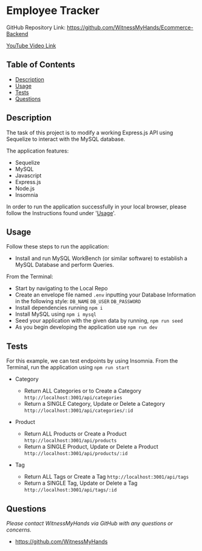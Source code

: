 # Employee Tracker

GitHub Repository Link: https://github.com/WitnessMyHands/Ecommerce-Backend

[YouTube Video Link](https://www.youtube.com/watch?v=iy7bFBIJqf8)

## Table of Contents

- [Description](#Description)
- [Usage](#Usage)
- [Tests](#Tests)
- [Questions](#Questions)

## Description

The task of this project is to modify a working Express.js API using Sequelize to interact with the MySQL database.

The application features:
* Sequelize
* MySQL
* Javascript
* Express.js
* Node.js
* Insomnia

In order to run the application successfully in your local browser, please follow the Instructions found under '[Usage](#Usage)'.
  
## Usage

Follow these steps to run the application:

* Install and run MySQL WorkBench (or similar software) to establish a MySQL Database and perform Queries. 

From the Terminal:

* Start by navigating to the Local Repo
* Create an envelope file named `.env` inputting your Database Information in the following style:
`DB_NAME`
`DB_USER`
`DB_PASSWORD`
* Install dependencies running `npm i`
* Install MySQL using `npm i mysql`
* Seed your application with the given data by running, `npm run seed`
* As you begin developing the application use `npm run dev`

## Tests

For this example, we can test endpoints by using Insomnia. From the Terminal, run the application using `npm run start`

* Category
    - Return ALL Categories or to Create a Category
    `http://localhost:3001/api/categories`
    - Return a SINGLE Category, Update or Delete a Category
    `http://localhost:3001/api/categories/:id`

* Product
    - Return ALL Products or Create a Product
    `http://localhost:3001/api/products`
    - Return a SINGLE Product, Update or Delete a Product
    `http://localhost:3001/api/products/:id`

* Tag
    - Return ALL Tags or Create a Tag
    `http://localhost:3001/api/tags`
    - Return a SINGLE Tag, Update or Delete a Tag
    `http://localhost:3001/api/tags/:id`

## Questions
*Please contact WitnessMyHands via GitHub with any questions or concerns.*

- https://github.com/WitnessMyHands

